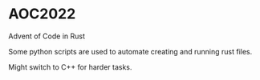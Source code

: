 # AOC2022
Advent of Code in Rust

Some python scripts are used to automate creating and running rust files.

Might switch to C++ for harder tasks. 
